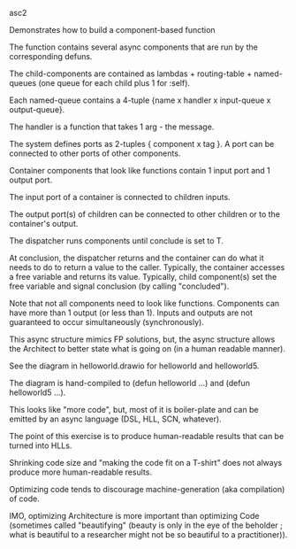 asc2

Demonstrates how to build a component-based function

The function contains several async components that are run by the corresponding defuns. 

The child-components are contained as lambdas + routing-table + named-queues (one queue for
each child plus 1 for :self).

Each named-queue contains a 4-tuple {name x handler x input-queue x output-queue}.

The handler is a function that takes 1 arg - the message.

The system defines ports as 2-tuples { component x tag }.  A port can be connected to
  other ports of other components.
  
Container components that look like functions contain 1 input port and 1 output port.

The input port of a container is connected to children inputs.

The output port(s) of children can be connected to other children or to the container's output.

The dispatcher runs components until conclude is set to T.

At conclusion, the dispatcher returns and the container can do what it needs to do to return
a value to the caller.  Typically, the container accesses a free variable and returns its value.
Typically, child component(s) set the free variable and signal conclusion (by calling "concluded").

Note that not all components need to look like functions. Components can have more than 1 output (or less than 1).  Inputs and outputs are not guaranteed to occur simultaneously (synchronously).

This async structure mimics FP solutions, but, the async structure allows the Architect to better
state what is going on (in a human readable manner).


See the diagram in helloworld.drawio for helloworld and helloworld5.

The diagram is hand-compiled to (defun helloworld ...) and (defun helloworld5 ...).

This looks like "more code", but, most of it is boiler-plate and can be emitted by an async
language (DSL, HLL, SCN, whatever).  

The point of this exercise is to produce human-readable results that can be turned into HLLs.

Shrinking code size and "making the code fit on a T-shirt" does not always produce more human-readable results.

Optimizing code tends to discourage machine-generation (aka compilation) of code.

IMO, optimizing Architecture is more important than optimizing Code (sometimes called "beautifying" (beauty is only in the eye of the beholder ; what is beautiful to a researcher might not be so beautiful to a practitioner)). 
